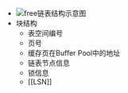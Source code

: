 - ![free链表结构示意图](https://p9-juejin.byteimg.com/tos-cn-i-k3u1fbpfcp/22645f30e20649549815e8dc1ea4cfb9~tplv-k3u1fbpfcp-zoom-in-crop-mark:1512:0:0:0.awebp)
- 块结构
	- 表空间编号
	- 页号
	- 缓存页在Buffer Pool中的地址
	- 链表节点信息
	- 锁信息
	- [[LSN]]